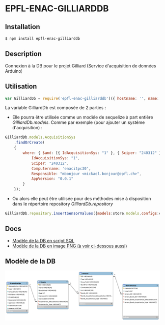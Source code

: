 # EPFL-ENAC-GILLIARDDB

## Installation

```bash
$ npm install epfl-enac-gilliarddb
```

## Description

Connexion à la DB pour le projet Gilliard (Service d'acquisition de données Arduino)

## Utilisation

```js
var GilliardDb = require('epfl-enac-gilliarddb')({ hostname: '', name:'', username:'', password:''}});
```

La variable GilliardDb est composée de 2 parties : 
* Elle pourra être utilisée comme un modèle de sequelize à part entière *GilliardDb.models*.
Comme par exemple (pour ajouter un systéme d'acquisition) :

```js
GilliardDb.models.AcquisitionSys
    .findOrCreate(
    {
        where: { $and: [{ IdAcquisitionSys: "1" }, { Sciper: "240312" }] }, defaults: {
            IdAcquisitionSys: "1",
            Sciper: "240312",
            Computername: 'enacitpc30',
            Responsible: "mbonjour <mickael.bonjour@epfl.ch>",
            AppVersion: "0.0.1"
        }
    });
```

* Ou alors elle peut être utilisée pour des méthodes mise à disposition dans le répertoire repository *GilliardDb.repository*

```js
GilliardDb.repository.insertSensorValues({models:store.models,configs:configs})
```

## Docs

* [Modèle de la DB en script SQL](./docs/GilliardDbModel.sql)
* [Modèle de la DB en image PNG (à voir ci-dessous aussi)](./docs/GilliardDbModel.png)

## Modèle de la DB

[![Modèle de la DB](./docs/GilliardDbModel.png)](http://enacit2.epfl.ch/)